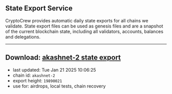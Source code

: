 ## State Export Service
CryptoCrew provides automatic daily state exports for all chains we validate. State export files can be used as genesis files and are a snapshot of the current blockchain state, including all validators, accounts, balances and delegations.

---
**Download: [akashnet-2 state export](https://dl-eu2.ccvalidators.com/SERVICE/akash/akashnet-2_export_19890021.json)**
---

- last updated: Tue Jan 21 2025 10:06:25
- chain id: `akashnet-2`
- export height: `19890021`
- use for: airdrops, local tests, chain recovery
